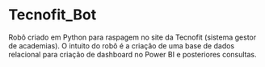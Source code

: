 # Tecnofit_Bot
Robô criado em Python para raspagem no site da Tecnofit (sistema gestor de academias). O intuito do robô é a criação de uma base de dados relacional para criação de dashboard no Power BI e posteriores consultas.

